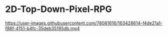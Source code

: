 # 2D-Top-Down-Pixel-RPG

https://user-images.githubusercontent.com/78081616/163428614-f4de21a1-f86f-4151-b4fc-35deb35195db.mp4
